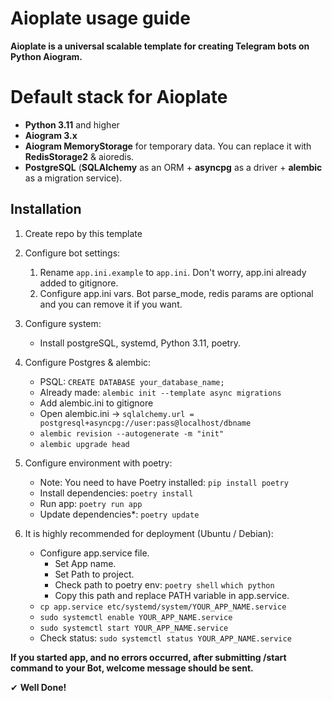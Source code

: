 # Aioplate usage guide

**Aioplate is a universal scalable template for creating Telegram bots on Python Aiogram.**

# Default stack for Aioplate

- **Python 3.11** and higher
- **Aiogram 3.x**
- **Aiogram MemoryStorage** for temporary data. You can replace it with **RedisStorage2** & aioredis.
- **PostgreSQL** (**SQLAlchemy** as an ORM + **asyncpg** as a driver + **alembic** as a migration service).

## Installation

1) Create repo by this template
2) Configure bot settings:
    1) Rename `app.ini.example` to `app.ini`. Don't worry, app.ini already added to gitignore.
    2) Configure app.ini vars. Bot parse_mode, redis params are optional and you can remove it if you want.
3) Configure system:
    - Install postgreSQL, systemd, Python 3.11, poetry.

4) Configure Postgres & alembic:
    - PSQL: `CREATE DATABASE your_database_name;`
    - Already made:  `alembic init --template async migrations`
    - Add alembic.ini to gitignore
    - Open alembic.ini -> `sqlalchemy.url = postgresql+asyncpg://user:pass@localhost/dbname`
    - `alembic revision --autogenerate -m "init"`
    - `alembic upgrade head`

5) Configure environment with poetry:
    - Note: You need to have Poetry installed: `pip install poetry`
    - Install dependencies: `poetry install`
    - Run app: `poetry run app`
    - Update dependencies*: `poetry update`

6) It is highly recommended for deployment (Ubuntu / Debian):
    - Configure app.service file.
        - Set App name.
        - Set Path to project.
        - Check path to poetry env: ```poetry shell```
          ```which python```
        - Copy this path and replace PATH variable in app.service.
    - `cp app.service etc/systemd/system/YOUR_APP_NAME.service`
    - `sudo systemctl enable YOUR_APP_NAME.service`
    - `sudo systemctl start YOUR_APP_NAME.service`
    - Check status: `sudo systemctl status YOUR_APP_NAME.service`

**If you started app, and no errors occurred, after submitting /start command to your Bot, welcome message
should be sent.**

✔ **Well Done!**

